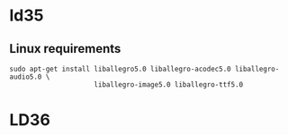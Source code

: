# ld35

## Linux requirements


```
sudo apt-get install liballegro5.0 liballegro-acodec5.0 liballegro-audio5.0 \
					 liballegro-image5.0 liballegro-ttf5.0
```
# LD36
